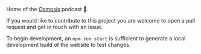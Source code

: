 Home of the [Osmosis](https://osmosiscast.com) podcast 🌱.

If you would like to contribute to this project you are welcome to open a pull request and get in touch with an issue.

To begin development, an `npm run start` is sufficient to generate a local development build of the website to test changes.
